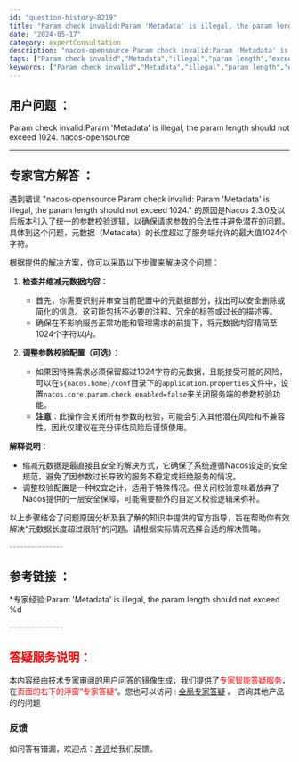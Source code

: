 ```yaml
---
id: "question-history-8219"
title: "Param check invalid:Param 'Metadata' is illegal, the param length should not exceed 1024. nacos-opensource"
date: "2024-05-17"
category: expertConsultation
description: "nacos-opensource Param check invalid:Param 'Metadata' is illegal, the param length should not exceed 1024."
tags: ["Param check invalid","Metadata","illegal","param length","exceed 1024"]
keywords: ["Param check invalid","Metadata","illegal","param length","exceed 1024"]
---
```


## 用户问题 ： 
 Param check invalid:Param 'Metadata' is illegal, the param length should not exceed 1024. nacos-opensource 

---------------
## 专家官方解答 ：

遇到错误 "nacos-opensource Param check invalid: Param 'Metadata' is illegal, the param length should not exceed 1024." 的原因是Nacos 2.3.0及以后版本引入了统一的参数校验逻辑，以确保请求参数的合法性并避免潜在的问题。具体到这个问题，元数据（Metadata）的长度超过了服务端允许的最大值1024个字符。

根据提供的解决方案，你可以采取以下步骤来解决这个问题：

1. **检查并缩减元数据内容**：
   - 首先，你需要识别并审查当前配置中的元数据部分，找出可以安全删除或简化的信息。这可能包括不必要的注释、冗余的标签或过长的描述等。
   - 确保在不影响服务正常功能和管理需求的前提下，将元数据内容精简至1024个字符以内。

2. **调整参数校验配置（可选）**：
   - 如果因特殊需求必须保留超过1024字符的元数据，且能接受可能的风险，可以在`${nacos.home}/conf`目录下的`application.properties`文件中，设置`nacos.core.param.check.enabled=false`来关闭服务端的参数校验功能。
   - **注意**：此操作会关闭所有参数的校验，可能会引入其他潜在风险和不兼容性，因此仅建议在充分评估风险后谨慎使用。

**解释说明**：
- 缩减元数据是最直接且安全的解决方式，它确保了系统遵循Nacos设定的安全规范，避免了因参数过长导致的服务不稳定或拒绝服务的情况。
- 调整校验配置是一种权宜之计，适用于特殊情况。但关闭校验意味着放弃了Nacos提供的一层安全保障，可能需要额外的自定义校验逻辑来弥补。

以上步骤结合了问题原因分析及我了解的知识中提供的官方指导，旨在帮助你有效解决“元数据长度超过限制”的问题。请根据实际情况选择合适的解决策略。


<font color="#949494">---------------</font> 


## 参考链接 ：

*专家经验:Param 'Metadata' is illegal, the param length should not exceed %d 


 <font color="#949494">---------------</font> 
 


## <font color="#FF0000">答疑服务说明：</font> 

本内容经由技术专家审阅的用户问答的镜像生成，我们提供了<font color="#FF0000">专家智能答疑服务</font>，在<font color="#FF0000">页面的右下的浮窗”专家答疑“</font>。您也可以访问 : [全局专家答疑](https://opensource.alibaba.com/chatBot) 。 咨询其他产品的的问题

### 反馈
如问答有错漏，欢迎点：[差评](https://ai.nacos.io/user/feedbackByEnhancerGradePOJOID?enhancerGradePOJOId=13575)给我们反馈。
